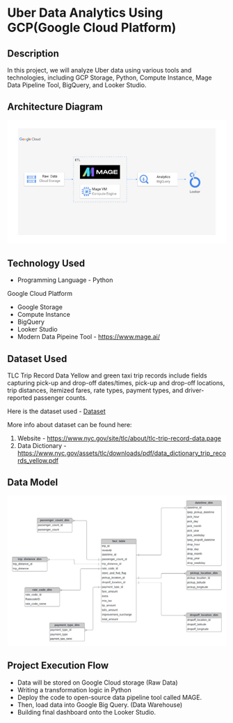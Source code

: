 # Uber Data Analytics Using GCP(Google Cloud Platform)

## Description
In this project, we will analyze Uber data using various tools and technologies, including GCP Storage, Python, Compute Instance, Mage Data Pipeline Tool, BigQuery, and Looker Studio. 

## Architecture Diagram
![Architecture](https://github.com/Prajwal0105/uber-data-analytics-using-GCP/blob/main/architecture.jpg)

## Technology Used
- Programming Language - Python

Google Cloud Platform
- Google Storage
- Compute Instance
- BigQuery
- Looker Studio
- Modern Data Pipeine Tool - https://www.mage.ai/

## Dataset Used
TLC Trip Record Data Yellow and green taxi trip records include fields capturing pick-up and drop-off dates/times, pick-up and drop-off locations, trip distances, itemized fares, rate types, payment types, and driver-reported passenger counts.

Here is the dataset used - [Dataset](https://github.com/Prajwal0105/uber-data-analytics-using-GCP/blob/main/uber_data.csv)

More info about dataset can be found here:

1. Website - https://www.nyc.gov/site/tlc/about/tlc-trip-record-data.page
2. Data Dictionary - https://www.nyc.gov/assets/tlc/downloads/pdf/data_dictionary_trip_records_yellow.pdf

## Data Model
![Data Model](https://github.com/Prajwal0105/uber-data-analytics-using-GCP/blob/main/data_model.jpeg)

## Project Execution Flow
- Data will be stored on Google Cloud storage (Raw Data)
- Writing a transformation logic in Python
- Deploy the code to open-source data pipeline tool called MAGE.
- Then, load data into Google Big Query. (Data Warehouse)
- Building final dashboard onto the Looker Studio.

